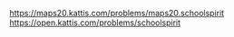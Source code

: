 https://maps20.kattis.com/problems/maps20.schoolspirit   
https://open.kattis.com/problems/schoolspirit   
